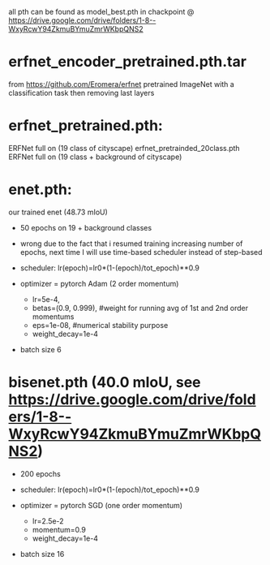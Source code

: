 all pth can be found as model_best.pth in chackpoint @ https://drive.google.com/drive/folders/1-8--WxyRcwY94ZkmuBYmuZmrWKbpQNS2

# erfnet_encoder_pretrained.pth.tar
from https://github.com/Eromera/erfnet
pretrained ImageNet with a classification task then removing last layers
# erfnet_pretrained.pth:
ERFNet full on (19 class of cityscape)
erfnet_pretrainded_20class.pth
ERFNet full on (19 class + background of cityscape)

# enet.pth:
our trained enet (48.73 mIoU)
- 50 epochs on 19 + background classes
- wrong due to the fact that i resumed training increasing number of epochs, next time I will use time-based scheduler instead of step-based

- scheduler:
  lr(epoch)=lr0*(1-(epoch)/tot_epoch)**0.9
  
- optimizer = pytorch Adam (2 order momentum)
  - lr=5e-4, 
  - betas=(0.9, 0.999), #weight for running avg of 1st and 2nd order momentums
  - eps=1e-08, #numerical stability purpose
  - weight_decay=1e-4
  
- batch size 6

# bisenet.pth (40.0 mIoU, see https://drive.google.com/drive/folders/1-8--WxyRcwY94ZkmuBYmuZmrWKbpQNS2)

- 200 epochs 

- scheduler:
  lr(epoch)=lr0*(1-(epoch)/tot_epoch)**0.9

- optimizer = pytorch SGD (one order momentum)
  - lr=2.5e-2
  - momentum=0.9
  - weight_decay=1e-4

- batch size 16
